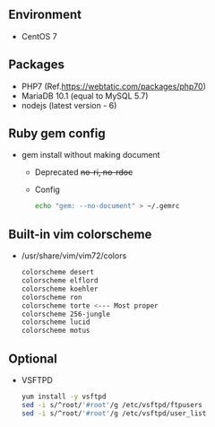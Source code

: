 ## Environment
  * CentOS 7

## Packages
  * PHP7 (Ref.https://webtatic.com/packages/php70)
  * MariaDB 10.1 (equal to MySQL 5.7)
  * nodejs (latest version - 6)

## Ruby gem config
* gem install without making document
  * Deprecated
    ~~no-ri, no-rdoc~~

  * Config

    ```bash
    echo "gem: --no-document" > ~/.gemrc
    ```

## Built-in vim colorscheme
* /usr/share/vim/vim72/colors

  ```bash
  colorscheme desert
  colorscheme elflord
  colorscheme koehler
  colorscheme ron
  colorscheme torte <--- Most proper
  colorscheme 256-jungle
  colorscheme lucid
  colorscheme motus
  ```

## Optional
  * VSFTPD

    ```bash
    yum install -y vsftpd
    sed -i s/^root/'#root'/g /etc/vsftpd/ftpusers
    sed -i s/^root/'#root'/g /etc/vsftpd/user_list
    ```


